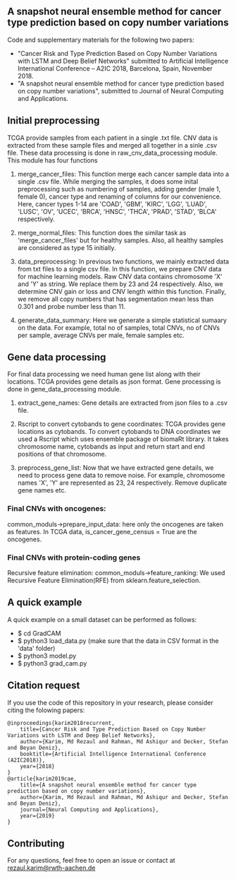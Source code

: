 ## A snapshot neural ensemble method for cancer type prediction based on copy number variations
Code and supplementary materials for the following two papers:

* "Cancer Risk and Type Prediction Based on Copy Number Variations with LSTM and Deep Belief Networks" submitted to Artificial Intelligence International Conference – A2IC 2018, Barcelona, Spain, November 2018. 
* "A snapshot neural ensemble method for cancer type prediction based on copy number variations", submitted to Journal of Neural Computing and Applications. 

## Initial preprocessing
TCGA provide samples from each patient in a single .txt file. CNV data is extracted from these sample files and merged all together in a sinle .csv file. These data processing is done in raw_cnv_data_processing module. This module has four functions

1. merge_cancer_files:
This function merge each cancer sample data into a single .csv file. While merging the samples, it does some inital preprocessing such as numbering of samples, adding gender (male 1, female 0), cancer type and renaming of columns for our convenience. Here, cancer types 1-14 are 'COAD', 'GBM', 'KIRC', 'LGG', 'LUAD', 'LUSC', 'OV', 'UCEC', 'BRCA', 'HNSC', 'THCA', 'PRAD', 'STAD', 'BLCA' respectively.

2. merge_normal_files:
This function does the similar task as 'merge_cancer_files' but for healthy samples. Also, all healthy samples are considered as type 15 initially.

3. data_preprocessing:
In previous two functions, we mainly extracted data from txt files to a single csv file. In this function, we prepare CNV data for machine learning models. Raw CNV data contains chromosome 'X' and 'Y' as string. We replace them by 23 and 24 respectively. Also, we determine CNV gain or loss and CNV length within this function. Finally, we remove all copy numbers that has segmentation mean less than 0.301 and probe number less than 11. 

4. generate_data_summary:
Here we generate a simple statistical sumaary on the data. For example, total no of samples, total CNVs, no of CNVs per sample, average CNVs per male, female samples etc. 

## Gene data processing
For final data processing we need human gene list along with their locations. TCGA provides gene details as json format. Gene processing is done in gene_data_processing module.

1. extract_gene_names:
Gene details are extracted from json files to a .csv file.

2. Rscript to convert cytobands to gene coordinates:
TCGA provides gene locations as cytobands. To convert cytobands to DNA coordinates we used a Rscript which uses ensemble package of biomaRt library. It takes chromosome name, cytobands as input and return start and end positions of that chromosome.

3. preprocess_gene_list:
Now that we have extracted gene details, we need to process gene data to remove noise. For example, chromosome names 'X', 'Y' are represented as 23, 24 respectively. Remove duplicate gene names etc.

### Final CNVs with oncogenes:
common_moduls->prepare_input_data: here only the oncogenes are taken as features. In TCGA data, is_cancer_gene_census = True are the oncogenes. 

### Final CNVs with protein-coding genes
Recursive feature elimination: common_moduls->feature_ranking: We used Recursive Feature Elimination(RFE) from sklearn.feature_selection. 

## A quick example
A quick example on a small dataset can be performed as follows: 
* $ cd GradCAM
* $ python3 load_data.py (make sure that the data in CSV format in the 'data' folder)
* $ python3 model.py
* $ python3 grad_cam.py

## Citation request
If you use the code of this repository in your research, please consider citing the folowing papers:

    @inproceedings{karim2018recurrent,
        title={Cancer Risk and Type Prediction Based on Copy Number Variations with LSTM and Deep Belief Networks},
        author={Karim, Md Rezaul and Rahman, Md Ashiqur and Decker, Stefan and Beyan Deniz},
        booktitle={Artificial Intelligence International Conference (A2IC2018)},
        year={2018}
    }
    @article{karim2019cae,
        title={A snapshot neural ensemble method for cancer type prediction based on copy number variations},
        author={Karim, Md Rezaul and Rahman, Md Ashiqur and Decker, Stefan and Beyan Deniz},
        journal={Neural Computing and Applications},
        year={2019}
    }

## Contributing
For any questions, feel free to open an issue or contact at rezaul.karim@rwth-aachen.de
